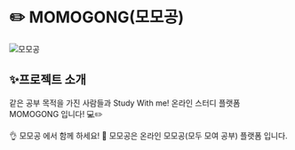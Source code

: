 # ✏️ MOMOGONG(모모공)
![모모공](https://user-images.githubusercontent.com/103248831/219248209-940b3903-d80e-4abc-80d6-44059b1ff76b.png)
##  ✨프로젝트 소개
같은 공부 목적을 가진 사람들과 Study With me!
온라인 스터디 플랫폼 MOMOGONG 입니다! 💻✏️

👌 모모공 에서 함께 하세요! 📝
모모공은 온라인 모모공(모두 모여 공부) 플랫폼 입니다.

